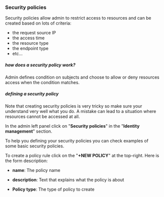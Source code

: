 ### Security policies

Security policies allow admin to restrict access to resources and can be created based on lots of criteria:

* the request source IP
* the access time
* the resource type
* the endpoint type
* etc...

##### how does a security policy work?

Admin defines condition on subjects and choose to allow or deny resources access when the condition matches.

##### defining a security policy

Note that creating security policies is very tricky so make sure your understand very well what you do. A mistake can lead to a situation where resources cannot be accessed at all.

In the admin left panel click on "**Security policies**" in the "**Identity management**" section.


To help you defining your security policies you can check examples of some basic security policies.

To create a policy rule click on the "**+NEW POLICY**" at the top-right. Here is the form description:

* **name**: The policy name

* **description**: Text that explains what the policy is about

* **Policy type**: The type of policy to create



